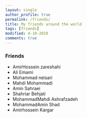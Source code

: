 ```yaml
---
layout: single
author_profile: true
permalink: /friends/
title: My friends around the world
tags: [friends]
modified: 4-10-2019
comments: true
---
```


### Friends
* AmirHossein zareshahi 
* Ali Emami
* Mohammad neisari
* Mahdi Mohammadi
* Amin Sahraei
* Shahriar Behjati
* MohammadMahdi Ashrafzadeh
* MohammadAmin Shad
* Amirhossein Kargar



